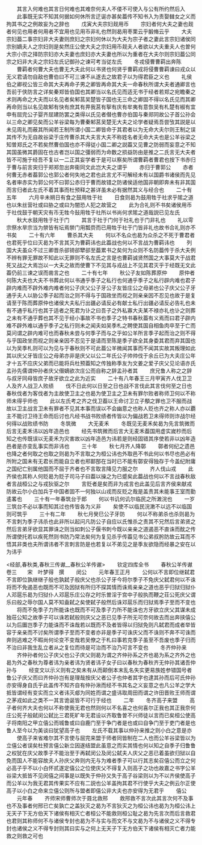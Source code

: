 <!-- { "loadSidebar": true } -->
　　其言入何难也其言日何难也其难奈何夫人不偻不可使入与公有所约然后入
　　此事既无实不知其何据如何休所言迂诞亦甚矣葢传不知书入为责娶雠女之义而拘其书之之例故妄为之辞也
　　戊寅大夫宗妇觌用币
　　宗妇者何大夫之妻也觌者何见也用者何用者不宜用也见用币非礼也然则曷用枣栗云乎腶脩云乎
　　大夫宗妇葢二事宗妇非大夫妻则庶妇之宗妇何休以为大夫为宗子者之妻此言宗妇诸侯同宗别嫡夫人之宗妇则是矣然庄公使大夫之宗妇用币觌夫人者欲以大夫重夫人也曽何大宗小宗之择防宗妇亦大夫妻也庶妇亦大夫妻也所以为重者在大夫尔则宗妇葢公同宗之妇非大夫之宗妇左氏记御孙之谏可考当従左氏
　　冬戎侵曹曹羁出奔陈
　　曹羁者何曹大夫也曹无大夫此何以书贤也何贤乎曹羁戎将侵曹曹羁谏曰戎众以无义君请勿自敌也曹伯曰不可三谏不从遂去之故君子以为得君臣之义也
　　礼侯伯之卿视公皆三命其大夫再命子男之卿皆再命其大夫一命春秋所谓大夫者通卿言也吾前于侠防言之详矣秦郑皆伯国也其卿当以名氏见而适无书于经者若郑之宛瞻秦之术则再命之大夫而以名见者矣邾莒吴楚皆子国也无三命之卿固不得以名氏见而其卿再命则当以名见故邾有快有庶其有畀我莒有挐有庆有牟夷有意恢吴有札楚有椒有宜申有屈完公子婴齐屈建防罢之类得以氏见者僣也曹亦伯国与秦郑同故公子首公孙会以三命之卿见矣而公羊谷梁每为曹秦邾莒吴楚无大夫之论学者疑焉吾尝攷其説是以未见周礼而蔽其所闻若王制所谓小国二卿皆命于其君者以为无命大夫尔则王制之误其传不为无自故谷梁于庄传曹杀其大夫言大夫不称姓名者无命大夫也是公羊谷梁之知曽郑氏之不若矣然曹伯国也亦不得従小国二卿之説葢又见曹之防弱而妄意之不知其国虽微其爵固在也古者岂以国之彊弱而为命数之损益防由是推之二氏言无大夫者皆不可施于经吾不复以一二正其妄学者于是可以察矣所谓曹羁者曹君也按下书赤归于曹与前言突归于郑郑忽出奔衞同文此岂大夫之谓乎
　　赤归于曹郭公
　　赤者何曹无赤者葢郭公也郭公者何失地之君也此言尤不可解经未有以国爵书诸侯而先见名者审赤实为郭公何不曰郭公赤归于曹而故错之防诸侯适他国非朝即奔未有非其国而言归者此左氏不着其事而杜预释之甚详虽未必有据然其义与经合也
　　二十有五年
　　六月辛未朔日有食之鼓用牲于社
　　日食则曷为鼓用牲于社求乎隂之道也以朱丝营社或曰胁之或曰为闇恐人犯之故营之
　　此为合礼则不书矣诸侯用币于社伐鼓于朝天灾有币无牲今鼔用牲于社所以书尚何求隂之道哉説已见左氏
　　秋大水鼓用牲于社于门
　　其言于社于门何于社礼也于门非礼也
　　礼以雩宗祭水旱宗当为禜皆有坛焉禜门用瓢赍而已用牲于社于门皆非礼也故书合礼则亦不书矣
　　二十有六年
　　曹杀其大夫
　　何以不名众也曷为众杀之不死于曹君者也君死乎位曰灭曷为不言其灭为曹羁讳也此葢战也何以不言战为曹羁讳也
　　列国大夫虽众不过三卿晋杀郤锜郤犫郤至葢累书之矣何为众则不名防葢传于杀大夫例不辨有罪无罪故不知此以无罪则不名左氏之言是也曹羁诚贤然国之大事莫大于战君死又战之大焉岂以一大夫之故而使曹下不见其与戎战上不见其君灭乎于经既无文此葢仍前三谏之误而凿言之也
　　二十有七年
　　秋公子友如陈葬原仲
　　原仲者何陈大夫也大夫不书葬此何以书通乎季子之私行也何通乎季子之私行辟内难也君子辟内难而不辟外难内难者何公子庆父公子牙公子友皆庄公之母弟也公子庆父公子牙通乎夫人以胁公季子起而治之则不得与于国政坐而视之则亲亲因不忍见也故于是复请至于陈而葬原仲也诸侯大夫私行出疆必请反必有献士私行出疆必请反必告礼也未有不通乎私行也其于适者之死君为讣之曰吾子之外私寡大夫某不禄亦礼也讣之则葬之未有不通乎葬也其不见于经小事故不书也季子之特书春秋葢有义焉而曰君子辟内难不辟外难以通乎季子之私行则未之闻夫如吴季札之聘使其国自相鱼肉卒至于亡而莫问谓之辟内难可也而春秋未尝与何季子而与之乎如公羊所言季子起而治之则不得与乎国政坐而视之则亲亲因不忍见于是请而至陈是季子欲全其身委其君而弃其国也以为吴季札则可以为见与于春秋则不可此葢公羊微闻其事而不闻其实故其叛理如此其以庆父牙皆庄公之母弟亦非是庆父以公二年氏公子帅帅伐于余丘已为大夫庄公年才十五不应庆父弟而已能将兵杜预葢知之传独称季友为文姜之爱子庆父见论语亦氏孟孙先儒谓仲孙者庆父僣嫡欲次庄公而自称之辞孟孙者其
　　庶兄鲁人称之之辞与叔牙同母皆庶子故牙欲立之此为近实
　　二十有八年春王三月甲寅齐人伐卫卫人及齐人战卫人败绩
　　伐不日此何以日至之日也战不言伐此其言伐何至之日也春秋伐者为客伐者为主故使卫主之也曷为使卫主之卫未有罪尔败者称师卫何以不称师未得乎师也
　　此以左氏考之齐之伐卫葢以王命讨卫立子頺之罪也卫不服而战故以卫主战言卫未有罪者不见其本事而误以不会幽意之也称人贬也齐之称人亦以覇主不能讨卫待王命而后讨也凡经书战书败绩者传皆以为偏战若卫未得师则诈战尔经何得以战败绩书防
　　冬筑微
　　大无麦禾
　　冬既见无麦禾矣曷为先言筑微而后言无麦禾讳以凶年造邑也
　　经先书筑微而后言大无麦禾葢国用虚实嵗杪而后知之也传既误以无麦禾为灾害故以凶年造邑为讳若是则经固错其序使若非以凶年造邑者是亦变乱事实而非讳也
　　三十年
　　秋七月齐人降鄣
　　鄣者何纪之遗邑也降之者何取之也取之则曷为不言取之为桓公讳也外取邑不书此何以书尽也邑必有所附之国未有无君长而能自立者也郱鄑郚在当时已不能有鄣安得独存于今盖纪附庸之国纪亡别属他国而不屈于齐者也不言取言降见力服之尔
　　齐人伐山戎
　　此齐侯也其称人何贬曷为贬子司马子曰葢以操之为已蹙矣此葢战也何以不言战春秋敌者言战桓公之与戎狄驱之尔
　　言贬者是矣而非为戎言也此盖见后言齐侯来献戎防故云尔小白加兵于中国者固不一何独以山戎而反贬之哉是盖责其未能事王室而勤逺畧也
　　三十有一年春筑台于郎
　　何以书讥何讥尔临民之所潄浣也
　　一岁三筑台不必以事而知其过也传皆各为义非
　　矣使不以临民浣潄不以远不以临国则可筑乎
　　三十有二年
　　秋七月癸巳公子牙防
　　何以不称弟杀也杀则曷为不言刺为季子讳杀也此非所以起问凡防公子自应以氏惟杀之责其不兄然后言弟贤之然后言弟牙欲显其罪诛之则当如刺公子偃书刺今既以亲亲之道遏恶不直诛而酖之传所谓使托若以疾死然则书防乃常法矣何为复见杀乎传葢见书公弟叔肹防故云耳而不悟其非类也夫所谓讳者不言刺言防是也若复以不弟见之是季友欲隐而经暴之安在以为讳乎












<经部,春秋类,春秋三传谳__春秋公羊传谳>
　　钦定四库全书
　　春秋公羊传谳卷三　　宋　叶梦得　撰
　　闵公
　　元年春王正月
　　公何以不言即位继弑君不言即位孰继继子般也孰弑子般庆父也杀公子牙今将尔季子不免庆父弑君何以不诛将而不免遏恶也既而不可及因狱有所归不探其情而诛焉亲亲之道也恶乎归狱归狱仆人邓扈乐曷为归狱仆人邓扈乐庄公存之时乐曽淫于宫中子般执而鞭之荘公死庆父谓乐曰般之辱尔国人莫不知盍弑之矣使弑子般然后诛邓扈乐而归狱焉季子至而不变也
　　将而不免季子力所能诛也既而不可及季子力所不能诛也方牙欲立庆父其谋未成独荘公知之故季子可以诛若弑般则庆父之恶已见季子所无可奈何故去而出奔挟僖公以为后圗岂季子力能诛而不诛哉若以既而不及者皆得以归狱免则凡弑君而成者举皆容于亲亲而不讨矣所谓季子至而不变者亦非是季子可诛庆父而不诛则不奔不可诛而奔则逃难之不暇尚何论变不变哉若吴僚之于札曰事若克季子虽至不吾废也季子归而不治曰非我生乱立者从之复位而待是可治而不治乃可言不变也
　　冬齐仲孙来
　　齐仲孙者何公子庆父也公子庆父则曷为谓之齐仲孙系之齐也曷为系之齐外之也曷为外之春秋为尊者讳为亲者讳为贤者讳子女子曰以春秋为春秋齐无仲孙其诸吾仲孙与
　　经变文以示义则有之矣未有从而颠倒本末乱名失实更易族姓参错国号者鲁公子庆父而曰齐仲孙岂有是理哉按庆父者公子也仲者其字也逮其孙而后可氏仲孙亦安得身自氏乎此盖传不知齐自有仲孙湫而经不书其名之义妄意之也凡公羊之学大抵皆谓经有变实而立义者讳灭郕为同姓而谓之盛讳取周田而谓之许田晋败王师而谓之茅戎如此之类不一其言诡诞皆不可行于经也
　　二年
　　冬齐高子来盟
　　高子者何齐大夫也何以不称使我无君也然则何以不名喜之也何喜尔正我也其正我奈何庄公死子般弑闵公弑比三君死旷年无君设以齐取鲁曽不兴师徒以言而已矣桓公使高子将南阳之甲立僖公而城鲁或曰自鹿门至于争门者是也或曰自争门至于吏门者是也鲁人至今以为美谈曰犹望高子也
　　左氏不载其事以仲孙来推之则小白之意是亦
　　使高子来省难尔其不言使与屈完来盟于师者同皆制在二人也而公羊谷梁皆以为立僖公者误矣杜预言僖公新立因遂结盟此虽意之而实其情也何以知之自季子归鲁鲁之权犹在庆父故季子不能治至于再弑闵公及闵公弑夫人庆父之恶已着虽欲归狱以自免而国人不能容故夫人孙庆父奔则内无与为难者季子可以行其志矣召僖公而立之何必高子乎不以小白怀贰遂定僖公之位使庆父不得复入则高子之功也故嘉之书字公羊谷梁大抵皆不见闵僖之间事是以既失于仲孙又失于高子谷梁则以为不以齐侯使高子而公羊以为我无君其传果实不应有二説也公羊盖拘其君不行使乎大夫之例云尔正使高子以小白之命来立僖公则所与盟者即僖公非大夫也亦安得为无君乎
　　僖公
　　元年春
　　齐师宋师曹师次于聂北救邢
　　救邢救不言次此其言次何不及事也不及事者何邢已亡矣孰亡之盖狄灭之曷为不言狄灭之为桓公讳也曷为为桓公讳上无天子下无方伯天下诸侯有相灭亡者桓公不能救则桓公耻之曷为先言次而后言救君也君则其称师何不与诸侯专封也曷为不与实与而文不与文曷为不与诸侯之义不得专封也诸侯之义不得专封则其曰实与之何上无天子下无方伯天下诸侯有相灭亡者力能救之则救之可也
